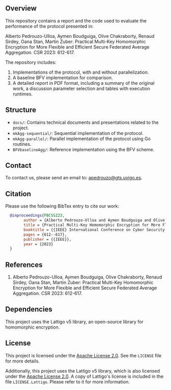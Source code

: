 ## Overview

This repository contains a report and the code used to evaluate the performance of the protocol presented in:

Alberto Pedrouzo-Ulloa, Aymen Boudguiga, Olive Chakraborty, Renaud Sirdey, Oana Stan, Martin Zuber:
Practical Multi-Key Homomorphic Encryption for More Flexible and Efficient Secure Federated Average Aggregation. CSR 2023: 612-617.

The repository includes:
1. Implementations of the protocol, with and without parallelization.
2. A baseline BFV implementation for comparison.
3. A detailed report in PDF format, including a summary of the original work, a discussion parameter selection and tables with execution runtimes.

## Structure
- `docs/`: Contains technical documents and presentations related to the project.
- `mkAgg-sequential/`: Sequential implementation of the protocol.
- `mkAgg-parallel/`: Parallel implementation of the protocol using Go routines.
- `BFVbaselineAgg/`: Reference implementation using the BFV scheme.

## Contact

To contact us, please send an email to: [apedrouzo@gts.uvigo.es](mailto:apedrouzo@gts.uvigo.es).

## Citation

Please use the following BibTex entry to cite our work:

```bibtex
  @inproceedings{PBCSSZ23,
        author = {Alberto Pedrouzo-Ulloa and Aymen Boudguiga and Olive Chakraborty and Renaud Sirdey and Oana Stan and Martin Zuber},
        title = {Practical Multi-Key Homomorphic Encryption for More Flexible and Efficient Secure Federated Average Aggregation},
        booktitle = {{IEEE} International Conference on Cyber Security and Resilience, {CSR} 2023, Venice, Italy, July 31 - Aug. 2, 2023},
        pages = {612--617},
        publisher = {{IEEE}},
        year = {2023}
  }
```

## References
1. Alberto Pedrouzo-Ulloa, Aymen Boudguiga, Olive Chakraborty, Renaud Sirdey, Oana Stan, Martin Zuber: Practical Multi-Key Homomorphic Encryption for More Flexible and Efficient Secure Federated Average Aggregation. CSR 2023: 612-617.

## Dependencies
This project uses the Lattigo v5 library, an open-source library for homomorphic encryption.

## License

This project is licensed under the [Apache License 2.0](http://www.apache.org/licenses/LICENSE-2.0). See the `LICENSE` file for more details.

Additionally, this project uses the Lattigo v5 library, which is also licensed under the [Apache License 2.0](https://opensource.org/licenses/Apache-2.0). 
A copy of Lattigo's license is included in the file `LICENSE.Lattigo`. Please refer to it for more information.

